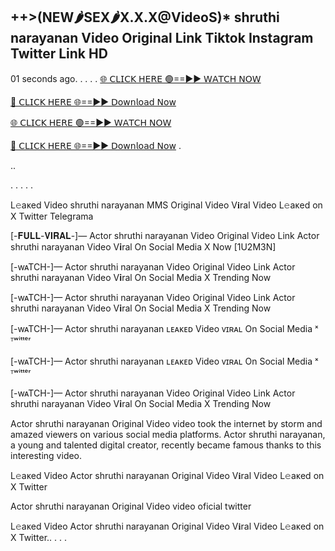 <h2>++>(NEW🌶SEX🌶X.X.X@VideoS)* shruthi narayanan Video Original Link Tiktok Instagram Twitter Link HD</h2>

01 seconds ago.
.
.
.
.
[🌐 𝖢𝖫𝖨𝖢𝖪 𝖧𝖤𝖱𝖤 🟢==►► 𝖶𝖠𝖳𝖢𝖧 𝖭𝖮𝖶](https://anyplacecoming.com/zq5yqv0i?key=0256cc3e9f81675f46e803a0abffb9bf)

[🔴 𝖢𝖫𝖨𝖢𝖪 𝖧𝖤𝖱𝖤 🌐==►► 𝖣𝗈𝗐𝗇𝗅𝗈𝖺𝖽 𝖭𝗈𝗐](https://anyplacecoming.com/zq5yqv0i?key=0256cc3e9f81675f46e803a0abffb9bf)

[🌐 𝖢𝖫𝖨𝖢𝖪 𝖧𝖤𝖱𝖤 🟢==►► 𝖶𝖠𝖳𝖢𝖧 𝖭𝖮𝖶](https://anyplacecoming.com/zq5yqv0i?key=0256cc3e9f81675f46e803a0abffb9bf)

[🔴 𝖢𝖫𝖨𝖢𝖪 𝖧𝖤𝖱𝖤 🌐==►► 𝖣𝗈𝗐𝗇𝗅𝗈𝖺𝖽 𝖭𝗈𝗐](https://jamunatvbd.com/leakedvideo.html?THN)
.

..

.
.
.
.
.

L𝚎aᴋed Video shruthi narayanan  MMS Original Video V𝐢ral Video L𝚎aᴋed on X Twitter Telegrama

[-𝐅𝐔𝐋𝐋-𝐕𝐈𝐑𝐀𝐋-]— Actor shruthi narayanan Video Original Video Link Actor shruthi narayanan Video V𝐢ral On Social Media X Now [1U2M3N]

[-wᴀTCH-]— Actor shruthi narayanan Video Original Video Link Actor shruthi narayanan Video V𝐢ral On Social Media X Trending Now

[-wᴀTCH-]— Actor shruthi narayanan Video Original Video Link Actor shruthi narayanan Video V𝐢ral On Social Media X Trending Now

[-wᴀTCH-]— Actor shruthi narayanan ʟᴇᴀᴋᴇᴅ Video ᴠɪʀᴀʟ On Social Media ˣ ᵀʷⁱᵗᵗᵉʳ

[-wᴀTCH-]— Actor shruthi narayanan ʟᴇᴀᴋᴇᴅ Video ᴠɪʀᴀʟ On Social Media ˣ ᵀʷⁱᵗᵗᵉʳ

[-wᴀTCH-]— Actor shruthi narayanan Video Original Video Link Actor shruthi narayanan Video V𝐢ral On Social Media X Trending Now

Actor shruthi narayanan Original Video video took the internet by storm and amazed viewers on various social media platforms. Actor shruthi narayanan, a young and talented digital creator, recently became famous thanks to this interesting video.

L𝚎aᴋed Video Actor shruthi narayanan Original Video V𝐢ral Video L𝚎aᴋed on X Twitter

Actor shruthi narayanan Original Video video oficial twitter

L𝚎aᴋed Video Actor shruthi narayanan Original Video V𝐢ral Video L𝚎aᴋed on X Twitter.. . . .
